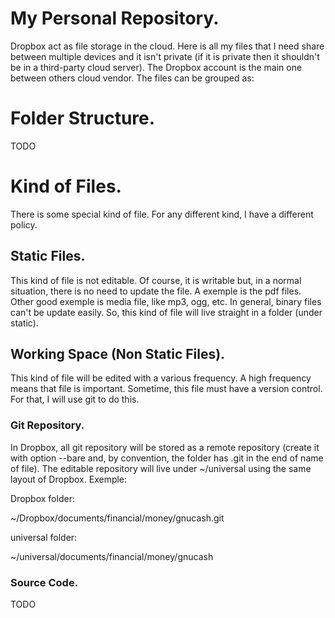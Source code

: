 # My Personal Repository.

Dropbox act as file storage in the cloud. Here is all my files that I need share between multiple devices and it isn't private (if it is private then it shouldn't be in a third-party cloud server). The Dropbox account is the main one between others cloud vendor.
The files can be grouped as:

# Folder Structure.

TODO

# Kind of Files.

There is some special kind of file. For any different kind, I have a different policy.

## Static Files.

This kind of file is not editable. Of course, it is writable but, in a normal situation, there is no need to update the file. A exemple is the pdf files. Other good exemple is media file, like mp3, ogg, etc. In general, binary files can't be update easily.
So, this kind of file will live straight in a folder (under static).

## Working Space (Non Static Files).

This kind of file will be edited with a various frequency. A high frequency means that file is important. Sometime, this file must have a version control. For that, I will use git to do this.

### Git Repository.

In Dropbox, all git repository will be stored as a remote repository (create it with option --bare and, by convention, the folder has .git in the end of name of file). The editable repository will live under ~/universal using the same layout of Dropbox. Exemple:

Dropbox folder:

~/Dropbox/documents/financial/money/gnucash.git

universal folder:

~/universal/documents/financial/money/gnucash

### Source Code.

TODO
